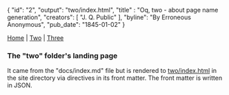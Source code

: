 {
    "id": "2",
    "output": "two/index.html",
    "title" : "Oq, two - about page name generation",
    "creators": [ "J. Q. Public" ],
    "byline": "By Erroneous Anonymous",
    "pub_date": "1845-01-02"
}

[Home](/) | [Two](/two/) | [Three](/three/)

### The "two" folder's landing page

It came from the "docs/index.md" file but is rendered
to [two/index.html](/two/) in the site directory via
directives in its front matter. The front matter is
written in JSON.


